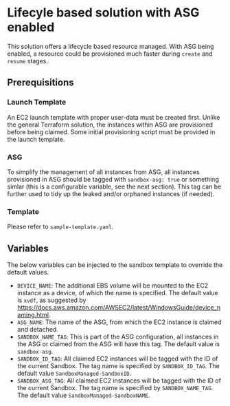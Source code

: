 # Lifecyle based solution with ASG enabled

This solution offers a lifecycle based resource managed. With ASG being enabled, a resource could be provisioned much  faster during `create` and `resume` stages.

## Prerequisitions

### Launch Template
An EC2 launch template with proper user-data must be created first. Unlike the general Terraform solution, the instances within ASG are provisioned before being claimed. Some initial provisioning script must be provided in the launch template.

### ASG
To simplify the management of all instances from ASG, all instances provisioned in ASG should be tagged with `sandbox-asg: true` or something simlar (this is a configurable variable, see the next section). This tag can be further used to tidy up the leaked and/or orphaned instances (if needed).

### Template
Please refer to `sample-template.yaml`.

## Variables

The below variables can be injected to the sandbox template to override the default values. 

- `DEVICE_NAME`: The additional EBS volume will be mounted to the EC2 instance as a device, of which the name is specified. The default value is `xvdf`, as suggested by https://docs.aws.amazon.com/AWSEC2/latest/WindowsGuide/device_naming.html.
- `ASG_NAME`: The name of the ASG, from which the EC2 instance is claimed and detached.
- `SANDBOX_NAME_TAG`: This is part of the ASG configuration, all instances in the ASG or claimed from the ASG will have this tag. The default value is `sandbox-asg`.
- `SANDBOX_ID_TAG`: All claimed EC2 instances will be tagged with the ID of the current Sandbox. The tag name is specified by `SANDBOX_ID_TAG`. The default value `SandboxManaged-SandboxID`.
- `SANDBOX_ASG_TAG`: All claimed EC2 instances will be tagged with the ID of the current Sandbox. The tag name is specified by `SANDBOX_NAME_TAG`. The default value `SandboxManaged-SandboxNAME`.




